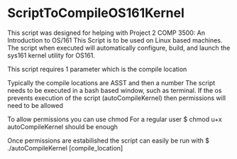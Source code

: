 # ScriptToCompileOS161Kernel
This script was designed for helping with Project 2 COMP 3500: An Introduction to OS/161
This Script is to be used on Linux based machines. The script when executed will automatically configure, build, and launch the sys161 kernel utility for OS161.

This script requires 1 parameter which is the compile location

Typically the compile locations are ASST and then a number
The script needs to be executed in a bash based window, such as terminal.
If the os prevents execution of the script (autoCompileKernel) then permissions will need to be allowed

To allow permissions you can use chmod
For a regular user 
$ chmod u+x autoCompileKernel
should be enough

Once permissions are estabilished the script can easily be run with 
$ ./autoCompileKernel [compile_location]






